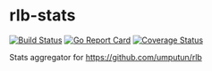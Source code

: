 # rlb-stats 

[![Build Status](https://travis-ci.com/alaija/rlb-stats.svg?branch=master)](https://travis-ci.com/alaija/rlb-stats) [![Go Report Card](https://goreportcard.com/badge/github.com/alaija/rlb-stats)](https://goreportcard.com/report/github.com/alaija/rlb-stats)  [![Coverage Status](https://coveralls.io/repos/github/alaija/rlb-stats/badge.svg?branch=master)](https://coveralls.io/github/alaija/rlb-stats?branch=master)

Stats aggregator for https://github.com/umputun/rlb
